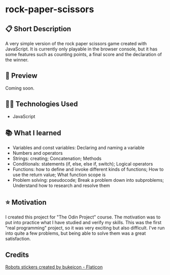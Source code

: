 # rock-paper-scissors

## 📋 Short Description
A very simple version of the rock paper scissors game created with JavaScript. It is currently only playable in the browser console, but it has some features such as counting points, a final score and the declaration of the winner.

## 🔎 Preview
Coming soon.

## 🧑‍💻 Technologies Used
- JavaScript

## 📚 What I learned
- Variables and const variables: Declaring and naming a variable
- Numbers and operators
- Strings: creating; Concatenation; Methods
- Conditionals: statements (if, else, else if, switch); Logical operators
- Functions: how to define and invoke different kinds of functions; How to use the return value; What function scope is
- Problem solving: pseudocode; Break a problem down into subproblems; Understand how to research and resolve them

## ⭐️ Motivation
I created this project for "The Odin Project" course. The motivation was to put into practice what I have studied and verify my skills.
This was the first "real programming" project, so it was very exciting but also difficult. I've run into quite a few problems, but being able to solve them was a great satisfaction.

## Credits
<a href="https://www.flaticon.com/free-stickers/robots" title="robots stickers">Robots stickers created by bukeicon - Flaticon</a>

